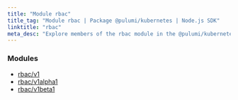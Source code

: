 ```yaml
---
title: "Module rbac"
title_tag: "Module rbac | Package @pulumi/kubernetes | Node.js SDK"
linktitle: "rbac"
meta_desc: "Explore members of the rbac module in the @pulumi/kubernetes package."
---
```


<!-- WARNING: this page was generated by a tool. Do not edit it by hand. -->
<!-- To change it, please see https://github.com/pulumi/docs/tree/master/tools/tscdocgen. -->


<h3>Modules</h3>
<ul class="api">
    <li><a href="v1/"><span class="symbol module"></span>rbac/v1</a></li>
    <li><a href="v1alpha1/"><span class="symbol module"></span>rbac/v1alpha1</a></li>
    <li><a href="v1beta1/"><span class="symbol module"></span>rbac/v1beta1</a></li>
</ul>








